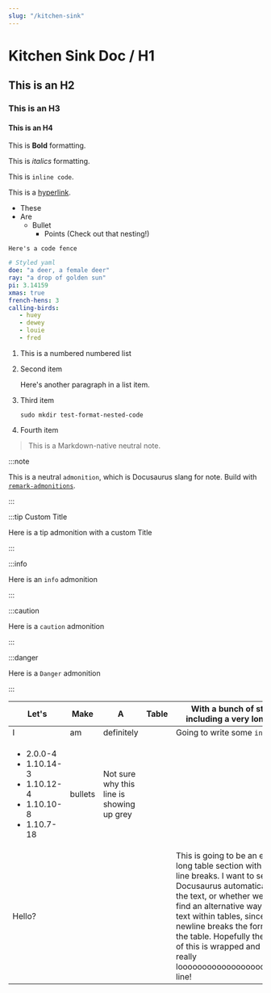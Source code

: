 ```yaml
---
slug: "/kitchen-sink"
---
```



# Kitchen Sink Doc / H1

## This is an H2

### This is an H3

#### This is an H4


This is **Bold** formatting.

This is _italics_ formatting.

This is `inline code`.

This is a [hyperlink](https://github.com/elviswolcott/remark-admonitions#options).

- These
- Are
    - Bullet
        - Points (Check out that nesting!)

```
Here's a code fence
```

```yaml
# Styled yaml
doe: "a deer, a female deer"
ray: "a drop of golden sun"
pi: 3.14159
xmas: true
french-hens: 3
calling-birds:
   - huey
   - dewey
   - louie
   - fred
```


1. This is a numbered numbered list
2. Second item

    Here's another paragraph in a list item.

3. Third item

    ```shell
    sudo mkdir test-format-nested-code
    ```

4. Fourth item

> This is a Markdown-native neutral note.

:::note

This is a neutral `admonition`, which is Docusaurus slang for note. Build with [`remark-admonitions`](https://github.com/elviswolcott/remark-admonitions#options).

:::

:::tip Custom Title

Here is a tip admonition with a custom Title

:::

:::info

Here is an `info` admonition

:::

:::caution

Here is a `caution` admonition

:::

:::danger

Here is a `Danger` admonition

:::

|Let's | Make | A | Table | With a bunch of stuff in it, including a very long header |
|------|------|---|-------|-----------------------------------------------------------|
| I     |  am    |  definitely |        | Going to write some `inline` code. |
|   <ul><li>2.0.0-4</li><li>1.10.14-3</li><li>1.10.12-4</li><li>1.10.10-8</li><li>1.10.7-18</li></ul>    |  bullets      |      Not sure why this line is showing up grey     |          |                    |
| Hello? | | | |This is going to be an extremely long table section with no manual line breaks. I want to see whether Docusaurus automatically wraps the text, or whether we need to find an alternative way to break up text within tables, since using a newline breaks the formatting on the table. Hopefully the formatting of this is wrapped and not one really looooooooooooooooooooooooong line! |
